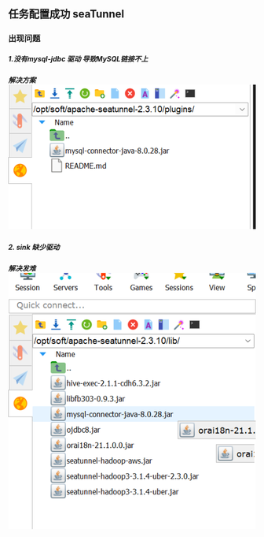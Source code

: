 ## 任务配置成功 seaTunnel

### 出现问题
##### 1.没有mysql-jdbc 驱动 导致MySQL链接不上
##### 解决方案 ![img.png](../img/img2.png)


##### 2. sink 缺少驱动
#####  解决发难![img.png](../img/img.png)